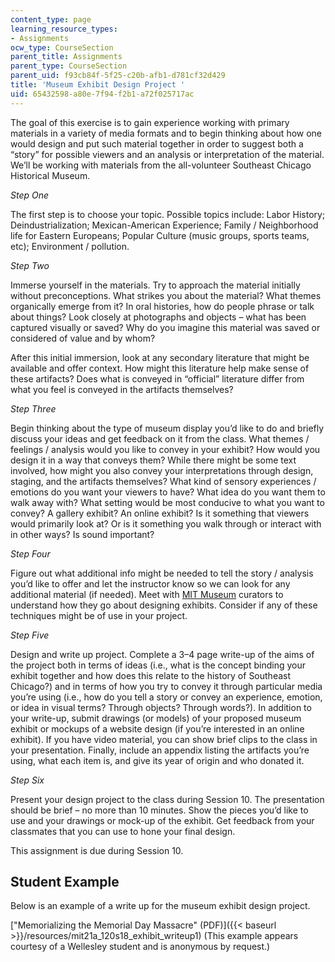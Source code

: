 ```yaml
---
content_type: page
learning_resource_types:
- Assignments
ocw_type: CourseSection
parent_title: Assignments
parent_type: CourseSection
parent_uid: f93cb84f-5f25-c20b-afb1-d781cf32d429
title: 'Museum Exhibit Design Project '
uid: 65432598-a80e-7f94-f2b1-a72f025717ac
---
```


The goal of this exercise is to gain experience working with primary materials in a variety of media formats and to begin thinking about how one would design and put such material together in order to suggest both a “story” for possible viewers and an analysis or interpretation of the material. We’ll be working with materials from the all-volunteer Southeast Chicago Historical Museum.

_Step One_

The first step is to choose your topic. Possible topics include: Labor History; Deindustrialization; Mexican-American Experience; Family / Neighborhood life for Eastern Europeans; Popular Culture (music groups, sports teams, etc); Environment / pollution.

_Step Two_

Immerse yourself in the materials. Try to approach the material initially without preconceptions. What strikes you about the material? What themes organically emerge from it? In oral histories, how do people phrase or talk about things? Look closely at photographs and objects – what has been captured visually or saved? Why do you imagine this material was saved or considered of value and by whom?

After this initial immersion, look at any secondary literature that might be available and offer context. How might this literature help make sense of these artifacts? Does what is conveyed in “official” literature differ from what you feel is conveyed in the artifacts themselves?

_Step Three_

Begin thinking about the type of museum display you’d like to do and briefly discuss your ideas and get feedback on it from the class. What themes / feelings / analysis would you like to convey in your exhibit? How would you design it in a way that conveys them? While there might be some text involved, how might you also convey your interpretations through design, staging, and the artifacts themselves? What kind of sensory experiences / emotions do you want your viewers to have? What idea do you want them to walk away with? What setting would be most conducive to what you want to convey? A gallery exhibit? An online exhibit? Is it something that viewers would primarily look at? Or is it something you walk through or interact with in other ways? Is sound important?

_Step Four_

Figure out what additional info might be needed to tell the story / analysis you’d like to offer and let the instructor know so we can look for any additional material (if needed). Meet with [MIT Museum](https://mitmuseum.mit.edu/) curators to understand how they go about designing exhibits. Consider if any of these techniques might be of use in your project.

_Step Five_

Design and write up project. Complete a 3–4 page write-up of the aims of the project both in terms of ideas (i.e., what is the concept binding your exhibit together and how does this relate to the history of Southeast Chicago?) and in terms of how you try to convey it through particular media you’re using (i.e., how do you tell a story or convey an experience, emotion, or idea in visual terms? Through objects? Through words?). In addition to your write-up, submit drawings (or models) of your proposed museum exhibit or mockups of a website design (if you’re interested in an online exhibit). If you have video material, you can show brief clips to the class in your presentation. Finally, include an appendix listing the artifacts you’re using, what each item is, and give its year of origin and who donated it.

_Step Six_

Present your design project to the class during Session 10. The presentation should be brief – no more than 10 minutes. Show the pieces you’d like to use and your drawings or mock-up of the exhibit. Get feedback from your classmates that you can use to hone your final design.

This assignment is due during Session 10.

Student Example
---------------

Below is an example of a write up for the museum exhibit design project.

["Memorializing the Memorial Day Massacre" (PDF)]({{< baseurl >}}/resources/mit21a_120s18_exhibit_writeup1) (This example appears courtesy of a Wellesley student and is anonymous by request.)